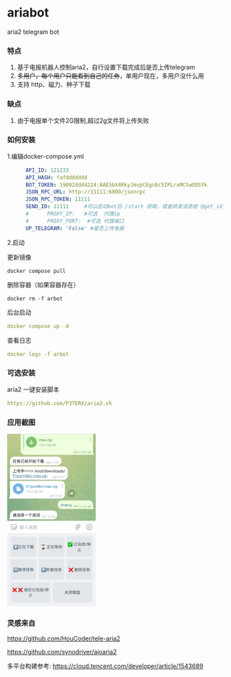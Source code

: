 # ariabot

aria2 telegram bot

### 特点

1. 基于电报机器人控制aria2，自行设置下载完成后是否上传telegram
2. ~~多用户，每个用户只能看到自己的任务~~，单用户现在，多用户没什么用
3. 支持 http、磁力、种子下载


### 缺点

1. 由于电报单个文件2G限制,超过2g文件将上传失败

### 如何安装

1.编辑docker-compose.yml

```yaml
      API_ID: 121233
      API_HASH: fafddddddd
      BOT_TOKEN: 19092ddd4224:AAE5bX4RkyJmvpCEgnbc5IPLrxMCtwODSYk
      JSON_RPC_URL: http://11111:6800/jsonrpc
      JSON_RPC_TOKEN: 11111
      SEND_ID: 11111     #可以启动bot后 /start 获取，或者转发消息给 @get_id_bot 
      #      PROXY_IP:   #可选  代理ip
      #      PROXY_PORT:  #可选 代理端口
      UP_TELEGRAM: 'False' #是否上传电报
```

2.启动

更新镜像

```
docker compose pull
```

删除容器（如果容器存在）
```
docker rm -f arbot
```

后台启动
```yaml
docker compose up -d
```

查看日志

```yaml
docker logs -f arbot
```

### 可选安装

aria2 一键安装脚本

```yaml
https://github.com/P3TERX/aria2.sh
```

### 应用截图

<img alt="img.png" height="400" src="img.png" />

### 灵感来自

https://github.com/HouCoder/tele-aria2

https://github.com/synodriver/aioaria2

多平台构建参考: https://cloud.tencent.com/developer/article/1543689

